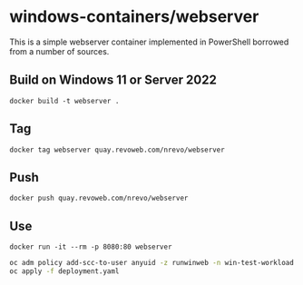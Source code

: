 # windows-containers/webserver
This is a simple webserver container implemented in PowerShell borrowed from a number of sources.

## Build on Windows 11 or Server 2022
`docker build -t webserver .`

## Tag
`docker tag webserver quay.revoweb.com/nrevo/webserver`

## Push
`docker push quay.revoweb.com/nrevo/webserver`

## Use
`docker run -it --rm -p 8080:80 webserver`

```bash
oc adm policy add-scc-to-user anyuid -z runwinweb -n win-test-workload
oc apply -f deployment.yaml
```

